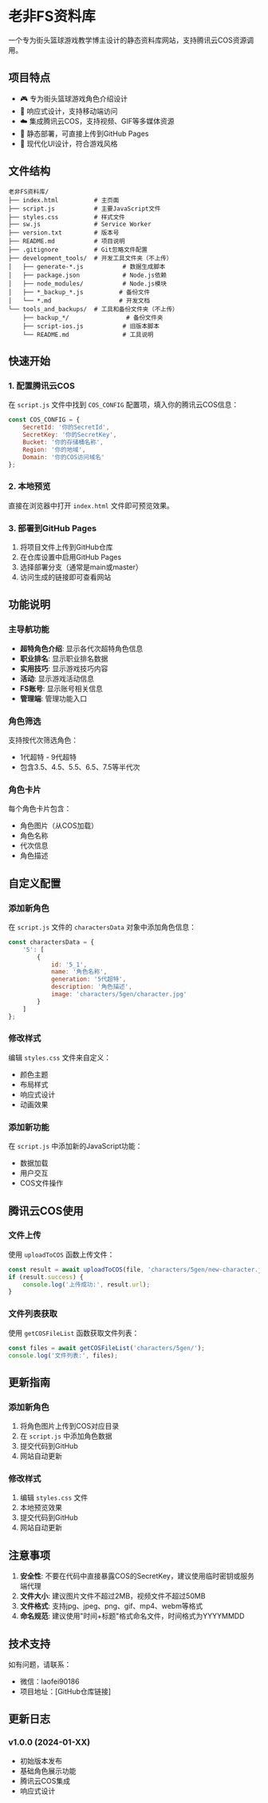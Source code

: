 # 老非FS资料库

一个专为街头篮球游戏教学博主设计的静态资料库网站，支持腾讯云COS资源调用。

## 项目特点

- 🎮 专为街头篮球游戏角色介绍设计
- 📱 响应式设计，支持移动端访问
- ☁️ 集成腾讯云COS，支持视频、GIF等多媒体资源
- 🚀 静态部署，可直接上传到GitHub Pages
- 🎨 现代化UI设计，符合游戏风格

## 文件结构

```
老非FS资料库/
├── index.html          # 主页面
├── script.js           # 主要JavaScript文件
├── styles.css          # 样式文件
├── sw.js               # Service Worker
├── version.txt         # 版本号
├── README.md           # 项目说明
├── .gitignore          # Git忽略文件配置
├── development_tools/  # 开发工具文件夹（不上传）
│   ├── generate-*.js           # 数据生成脚本
│   ├── package.json            # Node.js依赖
│   ├── node_modules/           # Node.js模块
│   ├── *_backup_*.js          # 备份文件
│   └── *.md                   # 开发文档
└── tools_and_backups/  # 工具和备份文件夹（不上传）
    ├── backup_*/                # 备份文件夹
    ├── script-ios.js           # 旧版本脚本
    └── README.md               # 工具说明
```

## 快速开始

### 1. 配置腾讯云COS

在 `script.js` 文件中找到 `COS_CONFIG` 配置项，填入你的腾讯云COS信息：

```javascript
const COS_CONFIG = {
    SecretId: '你的SecretId',
    SecretKey: '你的SecretKey',
    Bucket: '你的存储桶名称',
    Region: '你的地域',
    Domain: '你的COS访问域名'
};
```

### 2. 本地预览

直接在浏览器中打开 `index.html` 文件即可预览效果。

### 3. 部署到GitHub Pages

1. 将项目文件上传到GitHub仓库
2. 在仓库设置中启用GitHub Pages
3. 选择部署分支（通常是main或master）
4. 访问生成的链接即可查看网站

## 功能说明

### 主导航功能

- **超特角色介绍**: 显示各代次超特角色信息
- **职业排名**: 显示职业排名数据
- **实用技巧**: 显示游戏技巧内容
- **活动**: 显示游戏活动信息
- **FS账号**: 显示账号相关信息
- **管理端**: 管理功能入口

### 角色筛选

支持按代次筛选角色：
- 1代超特 - 9代超特
- 包含3.5、4.5、5.5、6.5、7.5等半代次

### 角色卡片

每个角色卡片包含：
- 角色图片（从COS加载）
- 角色名称
- 代次信息
- 角色描述

## 自定义配置

### 添加新角色

在 `script.js` 文件的 `charactersData` 对象中添加角色信息：

```javascript
const charactersData = {
    '5': [
        {
            id: '5_1',
            name: '角色名称',
            generation: '5代超特',
            description: '角色描述',
            image: 'characters/5gen/character.jpg'
        }
    ]
};
```

### 修改样式

编辑 `styles.css` 文件来自定义：
- 颜色主题
- 布局样式
- 响应式设计
- 动画效果

### 添加新功能

在 `script.js` 中添加新的JavaScript功能：
- 数据加载
- 用户交互
- COS文件操作

## 腾讯云COS使用

### 文件上传

使用 `uploadToCOS` 函数上传文件：

```javascript
const result = await uploadToCOS(file, 'characters/5gen/new-character.jpg');
if (result.success) {
    console.log('上传成功:', result.url);
}
```

### 文件列表获取

使用 `getCOSFileList` 函数获取文件列表：

```javascript
const files = await getCOSFileList('characters/5gen/');
console.log('文件列表:', files);
```

## 更新指南

### 添加新角色

1. 将角色图片上传到COS对应目录
2. 在 `script.js` 中添加角色数据
3. 提交代码到GitHub
4. 网站自动更新

### 修改样式

1. 编辑 `styles.css` 文件
2. 本地预览效果
3. 提交代码到GitHub
4. 网站自动更新

## 注意事项

1. **安全性**: 不要在代码中直接暴露COS的SecretKey，建议使用临时密钥或服务端代理
2. **文件大小**: 建议图片文件不超过2MB，视频文件不超过50MB
3. **文件格式**: 支持jpg、jpeg、png、gif、mp4、webm等格式
4. **命名规范**: 建议使用"时间+标题"格式命名文件，时间格式为YYYYMMDD

## 技术支持

如有问题，请联系：
- 微信：laofei90186
- 项目地址：[GitHub仓库链接]

## 更新日志

### v1.0.0 (2024-01-XX)
- 初始版本发布
- 基础角色展示功能
- 腾讯云COS集成
- 响应式设计

